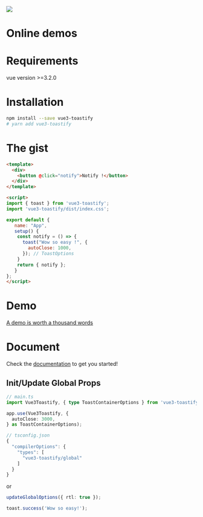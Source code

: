 ![](https://user-images.githubusercontent.com/5574267/130804494-a9d2d69c-f170-4576-b2e1-0bb7f13dd92d.gif)

# Online demos

# Requirements

vue version >=3.2.0

# Installation

```bash
npm install --save vue3-toastify
# yarn add vue3-toastify
```

# The gist

```html
<template>
  <div>
    <button @click="notify">Notify !</button>
  </div>
</template>

<script>
import { toast } from 'vue3-toastify';
import 'vue3-toastify/dist/index.css';

export default {
   name: "App",
   setup() {
    const notify = () => {
      toast("Wow so easy !", {
        autoClose: 1000,
      }); // ToastOptions
    }
    return { notify };
   }
};
</script>
```

# Demo

[A demo is worth a thousand words](https://vue3-toastify.netlify.app)

# Document

Check the [documentation](https://vue3-toastify.netlify.app/get-started/introduction.html) to get you started!

## Init/Update Global Props

```ts
// main.ts
import Vue3Toastify, { type ToastContainerOptions } from 'vue3-toastify';

app.use(Vue3Toastify, {
  autoClose: 3000,
} as ToastContainerOptions);
```

```js
// tsconfig.json
{
  "compilerOptions": {
    "types": [
      "vue3-toastify/global"
    ]
  }
}
```

or

```ts
updateGlobalOptions({ rtl: true });

toast.success('Wow so easy!');
```
